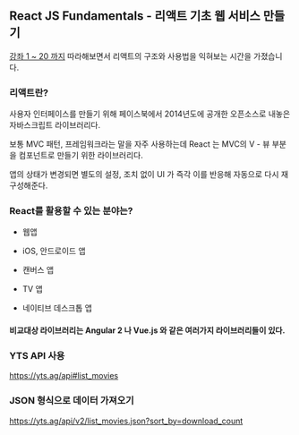 ## React JS Fundamentals - 리액트 기초 웹 서비스 만들기

[강좌 1 ~ 20 까지](https://www.youtube.com/watch?v=sM2p1EqTlw4&list=PL7jH19IHhOLOFTVD4R8FeZWkwpVi8-9Fv&index=1) 따라해보면서 리액트의 구조와 사용법을 익혀보는 시간을 가졌습니다.

### 리액트란?

사용자 인터페이스를 만들기 위해 페이스북에서 2014년도에 공개한 오픈소스로 내놓은 자바스크립트 라이브러리다.

보통 MVC 패턴, 프레임워크라는 말을 자주 사용하는데 React 는 MVC의  V - 뷰 부분을 컴포넌트로 만들기 위한 라이브러리다.

앱의 상태가 변경되면 별도의 설정, 조치 없이 UI 가 즉각 이를 반응해 자동으로 다시 재구성해준다.

### React를 활용할 수 있는 분야는?

* 웹앱

* iOS, 안드로이드 앱

* 캔버스 앱

* TV 앱

* 네이티브 데스크톱 앱


#### 비교대상 라이브러리는 Angular 2 나 Vue.js 와 같은 여러가지 라이브러리들이 있다.

### YTS API 사용

https://yts.ag/api#list_movies

### JSON 형식으로 데이터 가져오기

https://yts.ag/api/v2/list_movies.json?sort_by=download_count
